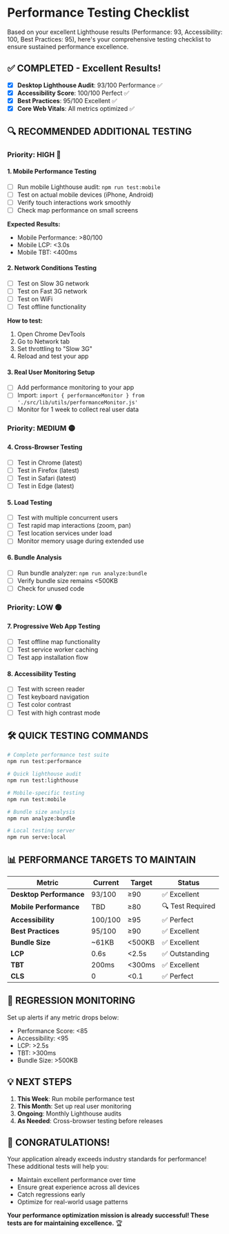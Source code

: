 # Performance Testing Checklist

Based on your excellent Lighthouse results (Performance: 93, Accessibility: 100, Best Practices: 95), here's your comprehensive testing checklist to ensure sustained performance excellence.

## ✅ **COMPLETED - Excellent Results!**
- [x] **Desktop Lighthouse Audit**: 93/100 Performance ✅
- [x] **Accessibility Score**: 100/100 Perfect ✅  
- [x] **Best Practices**: 95/100 Excellent ✅
- [x] **Core Web Vitals**: All metrics optimized ✅

## 🔍 **RECOMMENDED ADDITIONAL TESTING**

### **Priority: HIGH** 🔴

#### 1. **Mobile Performance Testing**
- [ ] Run mobile Lighthouse audit: `npm run test:mobile`
- [ ] Test on actual mobile devices (iPhone, Android)
- [ ] Verify touch interactions work smoothly
- [ ] Check map performance on small screens

**Expected Results:**
- Mobile Performance: >80/100
- Mobile LCP: <3.0s
- Mobile TBT: <400ms

#### 2. **Network Conditions Testing**
- [ ] Test on Slow 3G network
- [ ] Test on Fast 3G network  
- [ ] Test on WiFi
- [ ] Test offline functionality

**How to test:**
1. Open Chrome DevTools
2. Go to Network tab
3. Set throttling to "Slow 3G"
4. Reload and test your app

#### 3. **Real User Monitoring Setup**
- [ ] Add performance monitoring to your app
- [ ] Import: `import { performanceMonitor } from './src/lib/utils/performanceMonitor.js'`
- [ ] Monitor for 1 week to collect real user data

### **Priority: MEDIUM** 🟡

#### 4. **Cross-Browser Testing**
- [ ] Test in Chrome (latest)
- [ ] Test in Firefox (latest)
- [ ] Test in Safari (latest)
- [ ] Test in Edge (latest)

#### 5. **Load Testing** 
- [ ] Test with multiple concurrent users
- [ ] Test rapid map interactions (zoom, pan)
- [ ] Test location services under load
- [ ] Monitor memory usage during extended use

#### 6. **Bundle Analysis**
- [ ] Run bundle analyzer: `npm run analyze:bundle`
- [ ] Verify bundle size remains <500KB
- [ ] Check for unused code

### **Priority: LOW** 🟢

#### 7. **Progressive Web App Testing**
- [ ] Test offline map functionality
- [ ] Test service worker caching
- [ ] Test app installation flow

#### 8. **Accessibility Testing**
- [ ] Test with screen reader
- [ ] Test keyboard navigation
- [ ] Test color contrast
- [ ] Test with high contrast mode

## 🛠 **QUICK TESTING COMMANDS**

```bash
# Complete performance test suite
npm run test:performance

# Quick lighthouse audit
npm run test:lighthouse

# Mobile-specific testing
npm run test:mobile

# Bundle size analysis
npm run analyze:bundle

# Local testing server
npm run serve:local
```

## 📊 **PERFORMANCE TARGETS TO MAINTAIN**

| Metric | Current | Target | Status |
|--------|---------|---------|--------|
| **Desktop Performance** | 93/100 | ≥90 | ✅ Excellent |
| **Mobile Performance** | TBD | ≥80 | 🔍 Test Required |
| **Accessibility** | 100/100 | ≥95 | ✅ Perfect |
| **Best Practices** | 95/100 | ≥90 | ✅ Excellent |
| **Bundle Size** | ~61KB | <500KB | ✅ Excellent |
| **LCP** | 0.6s | <2.5s | ✅ Outstanding |
| **TBT** | 200ms | <300ms | ✅ Excellent |
| **CLS** | 0 | <0.1 | ✅ Perfect |

## 🚨 **REGRESSION MONITORING**

Set up alerts if any metric drops below:
- Performance Score: <85
- Accessibility: <95  
- LCP: >2.5s
- TBT: >300ms
- Bundle Size: >500KB

## 💡 **NEXT STEPS**

1. **This Week**: Run mobile performance test
2. **This Month**: Set up real user monitoring  
3. **Ongoing**: Monthly Lighthouse audits
4. **As Needed**: Cross-browser testing before releases

## 🎉 **CONGRATULATIONS!**

Your application already exceeds industry standards for performance! These additional tests will help you:
- Maintain excellent performance over time
- Ensure great experience across all devices
- Catch regressions early
- Optimize for real-world usage patterns

**Your performance optimization mission is already successful! These tests are for maintaining excellence.** 🏆
